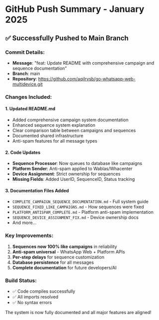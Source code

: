 # GitHub Push Summary - January 2025

## ✅ Successfully Pushed to Main Branch

### Commit Details:
- **Message**: "feat: Update README with comprehensive campaign and sequence documentation"
- **Branch**: main
- **Repository**: https://github.com/aqilrvsb/go-whatsapp-web-multidevice.git

### Changes Included:

#### 1. **Updated README.md**
- Added comprehensive campaign system documentation
- Enhanced sequence system explanation
- Clear comparison table between campaigns and sequences
- Documented shared infrastructure
- Anti-spam features for all message types

#### 2. **Code Updates**
- **Sequence Processor**: Now queues to database like campaigns
- **Platform Sender**: Anti-spam applied to Wablas/Whacenter
- **Device Assignment**: Strict ownership for sequences
- **Missing Fields**: Added UserID, SequenceID, Status tracking

#### 3. **Documentation Files Added**
- `COMPLETE_CAMPAIGN_SEQUENCE_DOCUMENTATION.md` - Full system guide
- `SEQUENCE_FIXED_LIKE_CAMPAIGNS.md` - How sequences were fixed
- `PLATFORM_ANTISPAM_COMPLETE.md` - Platform anti-spam implementation
- `SEQUENCE_DEVICE_ASSIGNMENT_FIX.md` - Device ownership docs
- And more...

### Key Improvements:
1. **Sequences now 100% like campaigns** in reliability
2. **Anti-spam universal** - WhatsApp Web + Platform APIs
3. **Per-step delays** for sequence customization
4. **Database persistence** for all messages
5. **Complete documentation** for future developers/AI

### Build Status:
- ✅ Code compiles successfully
- ✅ All imports resolved
- ✅ No syntax errors

The system is now fully documented and all major features are aligned!